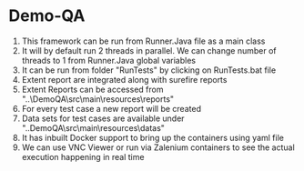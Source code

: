 # Demo-QA
1. This framework can be run from Runner.Java file as a main class
2. It will by default run 2 threads in parallel. We can change number of threads to 1 from Runner.Java global variables
3. It can be run from folder "RunTests" by clicking on RunTests.bat file
4. Extent report are integrated along with surefire reports
5. Extent Reports can be accessed from "..\DemoQA\src\main\resources\reports"
6. For every test case a new report will be created
7. Data sets for test cases are available under "..DemoQA\src\main\resources\datas"
8. It has inbuilt Docker support to bring up the containers using yaml file
9. We can use VNC Viewer or run via Zalenium containers to see the actual execution happening in real time